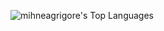 ![mihneagrigore's Top Languages](https://github-readme-stats.vercel.app/api/top-langs/?username=mihneagrigore&theme=gruvbox&show_icons=true&hide_border=false&layout=compact)
